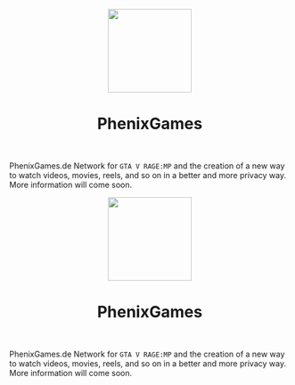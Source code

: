 <p align="center"> 
  <img src="https://blackdayz.de/img/pg_logo" width="150"/> 
</p>

<h1 align="center"><strong>PhenixGames</strong></h1>

<br>

PhenixGames.de Network for `GTA V RAGE:MP` and the creation of a new way to watch videos, movies, reels, and so on in a better and more privacy way. More information will come soon.
<p align="center"> 
  <img src="https://blackdayz.de/img/pg_logo" width="150"/> 
</p>

<h1 align="center"><strong>PhenixGames</strong></h1>

<br>

PhenixGames.de Network for `GTA V RAGE:MP` and the creation of a new way to watch videos, movies, reels, and so on in a better and more privacy way. More information will come soon.
